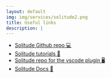 ```yaml
---
layout: default
img: img/services/solitude2.png
title: Useful links
description: |
---
```

- [Solitude Github repo 💻](https://github.com/incerto-crypto/solitude)
- [Solitude tutorials 📝](https://github.com/incerto-crypto/solitude-examples)
- [Solitude repo for the vscode plugin 🖥️](https://github.com/GaetanoMondelli/vscode-solitude-debug)
- [Solitude Docs 📘 ](https://solitude.readthedocs.io/en/latest/)